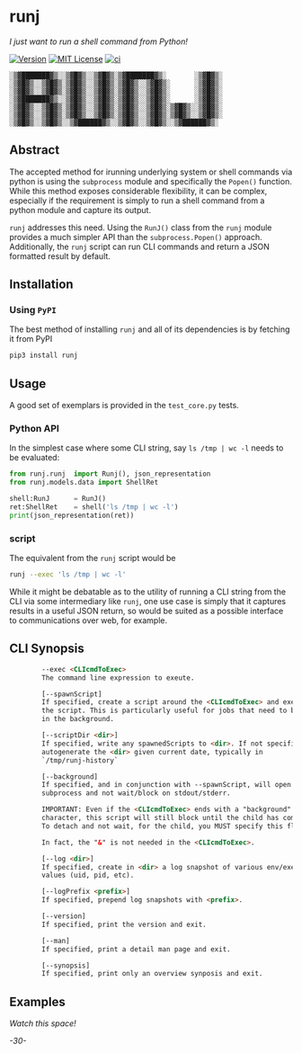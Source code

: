 # runj

_I just want to run a shell command from Python!_

[![Version](https://img.shields.io/docker/v/fnndsc/runj?sort=semver)](https://hub.docker.com/r/fnndsc/runj)
[![MIT License](https://img.shields.io/github/license/fnndsc/runj)](https://github.com/FNNDSC/runj/blob/main/LICENSE)
[![ci](https://github.com/FNNDSC/runj/actions/workflows/ci.yml/badge.svg)](https://github.com/FNNDSC/runj/actions/workflows/ci.yml)

```
░▒▓███████▓▒░░▒▓█▓▒░░▒▓█▓▒░▒▓███████▓▒░       ░▒▓█▓▒░
░▒▓█▓▒░░▒▓█▓▒░▒▓█▓▒░░▒▓█▓▒░▒▓█▓▒░░▒▓█▓▒░      ░▒▓█▓▒░
░▒▓█▓▒░░▒▓█▓▒░▒▓█▓▒░░▒▓█▓▒░▒▓█▓▒░░▒▓█▓▒░      ░▒▓█▓▒░
░▒▓███████▓▒░░▒▓█▓▒░░▒▓█▓▒░▒▓█▓▒░░▒▓█▓▒░      ░▒▓█▓▒░
░▒▓█▓▒░░▒▓█▓▒░▒▓█▓▒░░▒▓█▓▒░▒▓█▓▒░░▒▓█▓▒░▒▓█▓▒░░▒▓█▓▒░
░▒▓█▓▒░░▒▓█▓▒░▒▓█▓▒░░▒▓█▓▒░▒▓█▓▒░░▒▓█▓▒░▒▓█▓▒░░▒▓█▓▒░
░▒▓█▓▒░░▒▓█▓▒░░▒▓██████▓▒░░▒▓█▓▒░░▒▓█▓▒░░▒▓██████▓▒░
```

## Abstract

The accepted method for irunning underlying system or shell commands via python is using the `subprocess` module and specifically the `Popen()` function. While this method exposes considerable flexibility, it can be complex, especially if the requirement is simply to run a shell command from a python module and capture its output.

`runj` addresses this need. Using the `RunJ()` class from the `runj` module provides a much simpler API than the `subprocess.Popen()` approach. Additionally, the `runj` script can run CLI commands and return a JSON formatted result by default.

## Installation

### Using ``PyPI``

The best method of installing `runj` and all of its dependencies is by fetching it from PyPI

```bash
pip3 install runj
```

## Usage

A good set of exemplars is provided in the `test_core.py` tests.

### Python API

In the simplest case where some CLI string, say `ls /tmp | wc -l` needs to be evaluated:

```python
from runj.runj  import Runj(), json_representation
from runj.models.data import ShellRet

shell:RunJ      = RunJ()
ret:ShellRet    = shell('ls /tmp | wc -l')
print(json_representation(ret))
```

### script

The equivalent from the `runj` script would be

```bash
runj --exec 'ls /tmp | wc -l'
```

While it might be debatable as to the utility of running a CLI string from the CLI via some intermediary like `runj`, one use case is simply that it captures results in a useful JSON return, so would be suited as a possible interface to communications over web, for example. 

## CLI Synopsis

```html
        --exec <CLIcmdToExec>
        The command line expression to exeute.

        [--spawnScript]
        If specified, create a script around the <CLIcmdToExec> and execute
        the script. This is particularly useful for jobs that need to be run
        in the background.

        [--scriptDir <dir>]
        If specified, write any spawnedScripts to <dir>. If not specified, will
        autogenerate the <dir> given current date, typically in
        `/tmp/runj-history`

        [--background]
        If specified, and in conjunction with --spawnScript, will open the
        subprocess and not wait/block on stdout/stderr.

        IMPORTANT: Even if the <CLIcmdToExec> ends with a "background" '&'
        character, this script will still block until the child has completed.
        To detach and not wait, for the child, you MUST specify this flag.

        In fact, the "&" is not needed in the <CLIcmdToExec>.

        [--log <dir>]
        If specified, create in <dir> a log snapshot of various env/exec
        values (uid, pid, etc).

        [--logPrefix <prefix>]
        If specified, prepend log snapshots with <prefix>.

        [--version]
        If specified, print the version and exit.

        [--man]
        If specified, print a detail man page and exit.

        [--synopsis]
        If specified, print only an overview synposis and exit.

```

## Examples

_Watch this space!_

_-30-_
